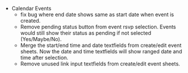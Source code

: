 - Calendar Events
  - fix bug where end date shows same as start date when event is created.
  - Remove pending status button from event rsvp selection. Events would still show their status as pending if not selected (Yes/Maybe/No).
  - Merge the start/end time and date textfields from create/edit event sheets. Now the date and time textfields will show ranged date and time after selection.
  - Remove unused link input textfields from create/edit event sheets.
